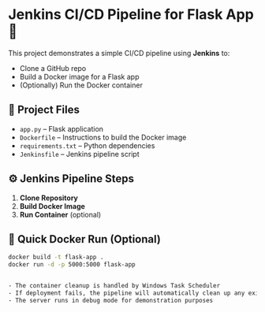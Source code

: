 
# Jenkins CI/CD Pipeline for Flask App 🚀

This project demonstrates a simple CI/CD pipeline using **Jenkins** to:

- Clone a GitHub repo
- Build a Docker image for a Flask app
- (Optionally) Run the Docker container

## 📁 Project Files

- `app.py` – Flask application
- `Dockerfile` – Instructions to build the Docker image
- `requirements.txt` – Python dependencies
- `Jenkinsfile` – Jenkins pipeline script

## ⚙️ Jenkins Pipeline Steps

1. **Clone Repository**  
2. **Build Docker Image**  
3. **Run Container** (optional)

## 🐳 Quick Docker Run (Optional)

```bash
docker build -t flask-app .
docker run -d -p 5000:5000 flask-app


- The container cleanup is handled by Windows Task Scheduler
- If deployment fails, the pipeline will automatically clean up any existing containers
- The server runs in debug mode for demonstration purposes 
